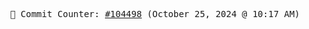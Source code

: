 <p align="center">
    <samp>
        📮 Commit Counter: <a href="https://github.com/Javascript-void0/Javascript-void0/commits/main">#104498</a> (October 25, 2024 @ 10:17 AM)
    </samp>
</p>